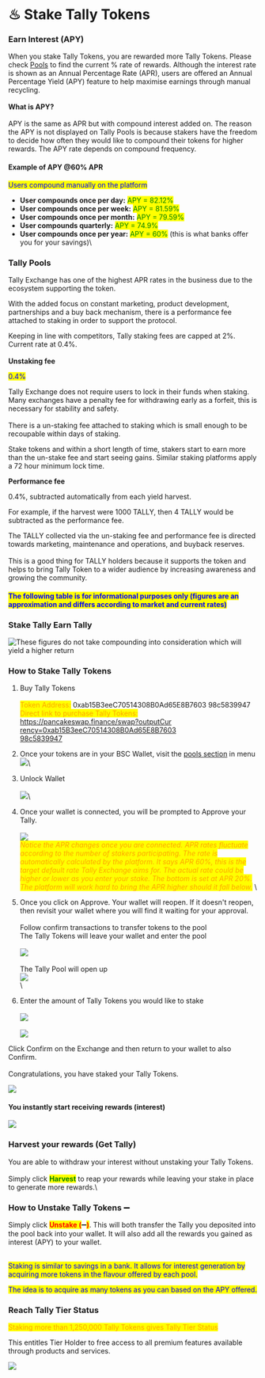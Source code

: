 # ♨ Stake Tally Tokens

### Earn Interest (APY)

When you stake Tally Tokens, you are rewarded more Tally Tokens.  Please check [Pools](https://app.tally-ho.org/pools/stake\_tally) to find the current % rate of rewards.  Although the interest rate is shown as an Annual Percentage Rate (APR), users are offered an Annual Percentage Yield (APY) feature to help maximise earnings through manual recycling.\
\
**What is APY?**\
\
APY is the same as APR but with compound interest added on.  The reason the APY is not displayed on Tally Pools is because stakers have the freedom to decide how often they would like to compound their tokens for higher rewards.  The APY rate depends on compound frequency.

#### Example of APY @60% APR

<mark style="color:blue;">Users compound manually on the platform</mark>

* **User compounds once per day:** <mark style="color:green;">APY = 82.12%</mark> <mark style="color:orange;"></mark>&#x20;
* **User compounds once per week:** <mark style="color:green;">APY = 81.59%</mark>
* **User compounds once per month:** <mark style="color:green;">APY = 79.59%</mark>
* **User compounds quarterly:** <mark style="color:green;">APY = 74.9%</mark>
* **User compounds once per year:** <mark style="color:green;">APY = 60%</mark> (this is what banks offer you for your savings)\


### Tally Pools

Tally Exchange has one of the highest APR rates in the business due to the ecosystem supporting the token.&#x20;

With the added focus on constant marketing, product development, partnerships and a buy back mechanism, there is a performance fee attached to staking in order to support the protocol.&#x20;

Keeping in line with competitors, Tally staking fees are capped at 2%.  Current rate at 0.4%.\
\
**Unstaking fee**

<mark style="color:blue;">0.4%</mark>

Tally Exchange does not require users to lock in their funds when staking.  Many exchanges have a penalty fee for withdrawing early as a forfeit, this is necessary for stability and safety.\
&#x20;\
There is a un-staking fee attached to staking which is small enough to be recoupable within days of staking.&#x20;

Stake tokens and within a short length of time, stakers start to earn more than the un-stake fee and start seeing gains.  Similar staking platforms apply a 72 hour minimum lock time.

**Performance fee**

0.4%, subtracted automatically from each yield harvest.

For example, if the harvest were 1000 TALLY, then 4 TALLY would be subtracted as the performance fee.

The TALLY collected via the un-staking fee and performance fee is directed towards marketing, maintenance and operations, and buyback reserves.\
\
This is a good thing for TALLY holders because it supports the token and helps to bring Tally Token to a wider audience by increasing awareness and growing the community.

#### <mark style="color:blue;">**The following table is for informational purposes only (figures are an approximation and differs according to market and current rates)**</mark>

### &#x20;                                    Stake Tally Earn Tally

![These figures do not take compounding into consideration which will yield a higher return](<.gitbook/assets/Staking rates example.jpg>)

### How to Stake Tally Tokens

1. Buy Tally Tokens\
   \
   <mark style="color:orange;">Token Address:</mark> 0xab15B3eeC70514308B0Ad65E8B7603 98c5839947\
   <mark style="color:orange;">Direct link to purchase Tally Tokens:</mark> \
   [https://pancakeswap.finance/swap?outputCur   \
   rency=0xab15B3eeC70514308B0Ad65E8B7603   \
   98c5839947](https://pancakeswap.finance/swap?outputCurrency=0xab15B3eeC70514308B0Ad65E8B760398c5839947)
2. Once your tokens are in your BSC Wallet, visit the [pools section](https://app.tally-ho.org/pools/stake\_tally) in menu\
   ![](<.gitbook/assets/image (6).png>)\

3. Unlock Wallet\
   \
   ![](<.gitbook/assets/Image 2 Connect Wallet.jpg>)\

4. Once your wallet is connected, you will be prompted to Approve your Tally.\
   \
   ![](<.gitbook/assets/image (4).png>)\
   _<mark style="color:orange;">Notice the APR changes once you are connected.  APR rates fluctuate according to the number of stakers participating.  The rate is automatically calculated by the platform.  It says APR 60%, this is the target default rate Tally Exchange aims for.  The actual rate could be higher or lower as you enter your stake.  The bottom is set at APR 20%.  The platform will work hard to bring the APR higher should it fall below.</mark>_  \

5. Once you click on Approve.  Your wallet will reopen.  If it doesn't reopen, then revisit your wallet where you will find it waiting for your approval.\
   \
   Follow confirm transactions to transfer tokens to the pool\
   The Tally Tokens will leave your wallet and enter the pool\
   \
   ![](<.gitbook/assets/Image 4 Approving Tally.jpg>)\
   \
   The Tally Pool will open up\
   ![](<.gitbook/assets/image (1).png>)\
   \

6. Enter the amount of Tally Tokens you would like to stake\
   \
   ![](<.gitbook/assets/image (3).png>)\
   \
   ![](<.gitbook/assets/image (2).png>)

Click Confirm on the Exchange and then return to your wallet to also Confirm.\
\
Congratulations, you have staked your Tally Tokens.

![](<.gitbook/assets/Image 7 COnfirm Stake on Wallet.jpg>)

#### You instantly start receiving rewards (interest) 

![](<.gitbook/assets/image (5).png>)

### Harvest your rewards (Get Tally)

You are able to withdraw your interest without unstaking your Tally Tokens. \
\
Simply click <mark style="color:green;">**Harvest**</mark> to reap your rewards while leaving your stake in place to generate more rewards.\


### How to Unstake Tally Tokens ➖

Simply click  <mark style="color:red;">**Unstake (**</mark>➖<mark style="color:red;">**)**</mark>.  This will both transfer the Tally you deposited into the pool back into your wallet.  It will also add all the rewards you gained as interest (APY) to your wallet.&#x20;

\
[](https://pancakeswap.finance/swap?outputCurrency=0xab15B3eeC70514308B0Ad65E8B760398c5839947)<mark style="color:blue;">Staking is similar to savings in a bank.  It allows for interest generation by acquiring more tokens in the flavour offered by each pool.</mark>

<mark style="color:blue;">The idea is to acquire as many tokens as you can based on the APY offered.</mark>&#x20;

### Reach Tally Tier Status

<mark style="color:orange;">Staking more than 1,250,000 Tally Tokens gives Tally Tier Status</mark>

This entitles Tier Holder to free access to all premium features available through products and services.

![](<.gitbook/assets/Tally-ho\_Home Page 3.gif>)
